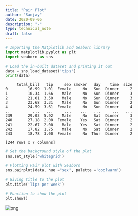 ```yaml
---
title: "Pair Plot"
author: "Sanjay"
date: 2020-09-05
description: "-"
type: technical_note
draft: false
---
```


```python
# Importing the Matplotlib and Seaborn library
import matplotlib.pyplot as plt 
import seaborn as sns 
```


```python
# Load the in-built dataset and printing it out
data = sns.load_dataset('tips') 
print(data)
```

         total_bill   tip     sex smoker   day    time  size
    0         16.99  1.01  Female     No   Sun  Dinner     2
    1         10.34  1.66    Male     No   Sun  Dinner     3
    2         21.01  3.50    Male     No   Sun  Dinner     3
    3         23.68  3.31    Male     No   Sun  Dinner     2
    4         24.59  3.61  Female     No   Sun  Dinner     4
    ..          ...   ...     ...    ...   ...     ...   ...
    239       29.03  5.92    Male     No   Sat  Dinner     3
    240       27.18  2.00  Female    Yes   Sat  Dinner     2
    241       22.67  2.00    Male    Yes   Sat  Dinner     2
    242       17.82  1.75    Male     No   Sat  Dinner     2
    243       18.78  3.00  Female     No  Thur  Dinner     2
    
    [244 rows x 7 columns]



```python
# Set the background style of the plot 
sns.set_style('whitegrid') 
```


```python
# Plotting Pair plot with Seaborn 
sns.pairplot(data, hue ="sex", palette ='coolwarm') 
  
# Giving title to the plot 
plt.title('Tips per week') 
  
# Function to show the plot 
plt.show() 
```


![png](Pair-Plot_4_0.png)


